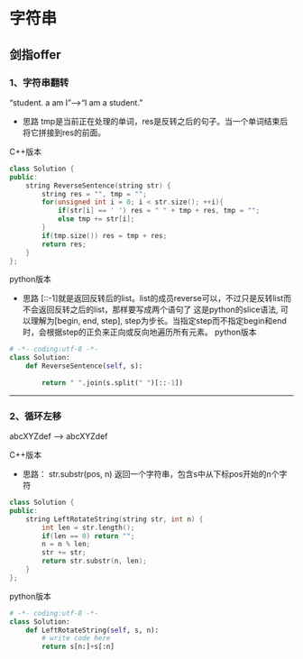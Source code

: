# **字符串**

## 剑指offer

### 1、字符串翻转
“student. a am I”-->“I am a student.”

- 思路
    tmp是当前正在处理的单词，res是反转之后的句子。当一个单词结束后将它拼接到res的前面。
    

C++版本
```c++
class Solution {
public:
    string ReverseSentence(string str) {
        string res = "", tmp = "";
        for(unsigned int i = 0; i < str.size(); ++i){
            if(str[i] == ' ') res = " " + tmp + res, tmp = "";
            else tmp += str[i];
        }
        if(tmp.size()) res = tmp + res;
        return res;
    }
}; 
```


python版本

- 思路
    [::-1]就是返回反转后的list。list的成员reverse可以，不过只是反转list而不会返回反转之后的list，那样要写成两个语句了
    这是python的slice语法, 可以理解为[begin, end, step], step为步长。当指定step而不指定begin和end时，会根据step的正负来正向或反向地遍历所有元素。
python版本
```python
# -*- coding:utf-8 -*-
class Solution:
    def ReverseSentence(self, s):
 
        return " ".join(s.split(" ")[::-1])
```

---

### 2、循环左移
abcXYZdef --> abcXYZdef

C++版本

- 思路：
    str.substr(pos, n) 返回一个字符串，包含s中从下标pos开始的n个字符
```c++
class Solution {
public:
    string LeftRotateString(string str, int n) {
        int len = str.length();
        if(len == 0) return "";
        n = n % len;
        str += str;
        return str.substr(n, len);
    }
};
```

python版本

```python
# -*- coding:utf-8 -*-
class Solution:
    def LeftRotateString(self, s, n):
        # write code here
        return s[n:]+s[:n]
```

